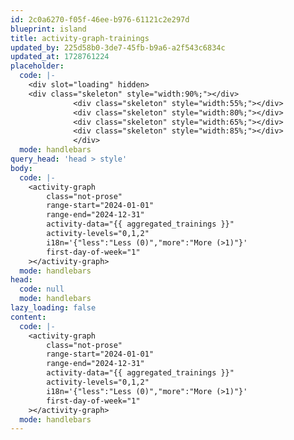 ```yaml
---
id: 2c0a6270-f05f-46ee-b976-61121c2e297d
blueprint: island
title: activity-graph-trainings
updated_by: 225d58b0-3de7-45fb-b9a6-a2f543c6834c
updated_at: 1728761224
placeholder:
  code: |-
    <div slot="loading" hidden>
    <div class="skeleton" style="width:90%;"></div>
              <div class="skeleton" style="width:55%;"></div>
              <div class="skeleton" style="width:80%;"></div>
              <div class="skeleton" style="width:65%;"></div>
              <div class="skeleton" style="width:85%;"></div>
    		  </div>
  mode: handlebars
query_head: 'head > style'
body:
  code: |-
    <activity-graph
    	class="not-prose"
        range-start="2024-01-01"
        range-end="2024-12-31"
        activity-data="{{ aggregated_trainings }}"
        activity-levels="0,1,2"
    	i18n='{"less":"Less (0)","more":"More (>1)"}'
    	first-day-of-week="1"
    ></activity-graph>
  mode: handlebars
head:
  code: null
  mode: handlebars
lazy_loading: false
content:
  code: |-
    <activity-graph
    	class="not-prose"
        range-start="2024-01-01"
        range-end="2024-12-31"
        activity-data="{{ aggregated_trainings }}"
        activity-levels="0,1,2"
    	i18n='{"less":"Less (0)","more":"More (>1)"}'
    	first-day-of-week="1"
    ></activity-graph>
  mode: handlebars
---
```

